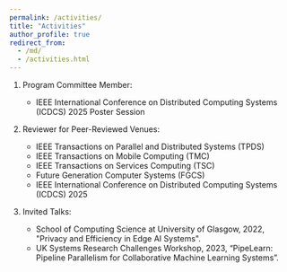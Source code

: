 ```yaml
---
permalink: /activities/
title: "Activities"
author_profile: true
redirect_from: 
  - /md/
  - /activities.html
---
```


1. Program Committee Member:
    * IEEE International Conference on Distributed Computing Systems (ICDCS) 2025 Poster Session

2. Reviewer for Peer-Reviewed Venues: 
    * IEEE Transactions on Parallel and Distributed Systems (TPDS)
    * IEEE Transactions on Mobile Computing (TMC)
    * IEEE Transactions on Services Computing (TSC)
    * Future Generation Computer Systems (FGCS)
    * IEEE International Conference on Distributed Computing Systems (ICDCS) 2025

3. Invited Talks:
   * School of Computing Science at University of Glasgow, 2022, "Privacy and Efficiency in Edge AI Systems".
   * UK Systems Research Challenges Workshop, 2023, “PipeLearn: Pipeline Parallelism for Collaborative Machine Learning Systems”.